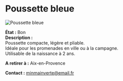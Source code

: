 # Poussette bleue

![Poussette bleue](../images/poussette-bleue.jpg)

**État :** Bon  
**Description :**  
Poussette compacte, légère et pliable.  
Idéale pour les promenades en ville ou à la campagne.  
Utilisable de la naissance à 2 ans.

**A retirer à :** Aix-en-Provence

**Contact :** minmainverte@email.fr